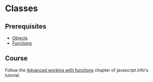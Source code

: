# Classes

## Prerequisites

- [Objects](/courses/js/basics/objects)
- [Functions](/courses/js/basics/functions)

## Course

Follow the [Advanced working with functions](https://javascript.info/advanced-functions) chapter of javascript.info's tutorial.
